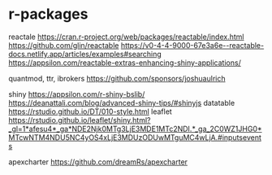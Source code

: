 # r-packages

reactale
https://cran.r-project.org/web/packages/reactable/index.html
https://github.com/glin/reactable
https://v0-4-4-9000-67e3a6e--reactable-docs.netlify.app/articles/examples#searching
https://appsilon.com/reactable-extras-enhancing-shiny-applications/

quantmod, ttr, ibrokers
https://github.com/sponsors/joshuaulrich

shiny
https://appsilon.com/r-shiny-bslib/
https://deanattali.com/blog/advanced-shiny-tips/#shinyjs
datatable
https://rstudio.github.io/DT/010-style.html
leaflet
https://rstudio.github.io/leaflet/shiny.html?_gl=1*afesu4*_ga*NDE2Njk0MTg3LjE3MDE1MTc2NDI.*_ga_2C0WZ1JHG0*MTcwNTM4NDU5NC4yOS4xLjE3MDUzODUwMTguMC4wLjA.#inputsevents

apexcharter
https://github.com/dreamRs/apexcharter
